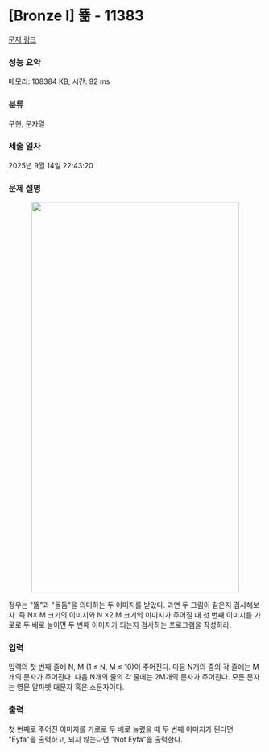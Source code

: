 # [Bronze I] 뚊 - 11383 

[문제 링크](https://www.acmicpc.net/problem/11383) 

### 성능 요약

메모리: 108384 KB, 시간: 92 ms

### 분류

구현, 문자열

### 제출 일자

2025년 9월 14일 22:43:20

### 문제 설명

<p style="text-align: center;"><img alt="" src="https://onlinejudgeimages.s3-ap-northeast-1.amazonaws.com/problem/11383/1.jpg" style="height:775px; width:412px"></p>

<p>정우는 "뚊"과 "돌돔"을 의미하는 두 이미지를 받았다. 과연 두 그림이 같은지 검사해보자. 즉 N× M 크기의 이미지와 N ×2 M 크기의 이미지가 주어질 때 첫 번째 이미지를 가로로 두 배로 늘이면 두 번째 이미지가 되는지 검사하는 프로그램을 작성하라.</p>

### 입력 

 <p>입력의 첫 번째 줄에 N, M (1 ≤ N, M ≤ 10)이 주어진다. 다음 N개의 줄의 각 줄에는 M개의 문자가 주어진다. 다음 N개의 줄의 각 줄에는 2M개의 문자가 주어진다. 모든 문자는 영문 알파벳 대문자 혹은 소문자이다.</p>

### 출력 

 <p>첫 번째로 주어진 이미지를 가로로 두 배로 늘렸을 때 두 번째 이미지가 된다면 "Eyfa"을 출력하고, 되지 않는다면 "Not Eyfa"을 출력한다.</p>

